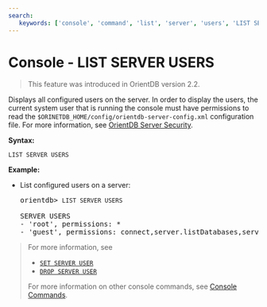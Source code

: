 ```yaml
---
search:
   keywords: ['console', 'command', 'list', 'server', 'users', 'LIST SERVER USERS']
---
```


<!-- proofread 2015-01-07 SAM -->

# Console - LIST SERVER USERS

>This feature was introduced in OrientDB version 2.2.

Displays all configured users on the server. In order to display the users, the current system user that is running the console must have permissions to read the `$ORINETDB_HOME/config/orientdb-server-config.xml` configuration file. For more information, see [OrientDB Server Security](Server-Security.md).

**Syntax:**

```
LIST SERVER USERS
```

**Example:**

- List configured users on a server:

  <pre>
  orientdb> <code class="lang-sql userinput">LIST SERVER USERS</code>

  SERVER USERS
  - 'root', permissions: *
  - 'guest', permissions: connect,server.listDatabases,server.dblist
  </pre>

>For more information, see
>
>- [`SET SERVER USER`](Console-Command-Set-Server-User.md)
>- [`DROP SERVER USER`](Console-Command-Drop-Server-User.md)
>
> For more information on other console commands, see [Console Commands](Console-Commands.md).

